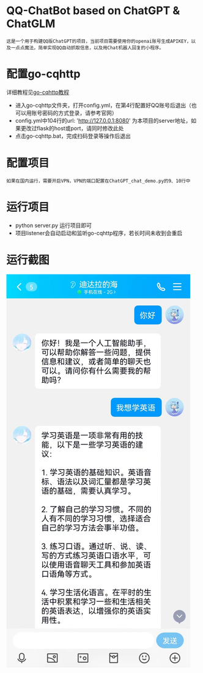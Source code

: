 # QQ-ChatBot based on ChatGPT & ChatGLM
    这是一个用于构建QQ版ChatGPT的项目，当前项目需要使用你的openai账号生成APIKEY，以及一点点魔法，简单实现QQ自动抓取信息，以及用Chat机器人回复的小程序。


# 配置go-cqhttp
详细教程见[go-cqhttp教程](https://docs.go-cqhttp.org/guide/quick_start.html#%E5%9F%BA%E7%A1%80%E6%95%99%E7%A8%8B)
- 进入go-cqhttp文件夹，打开config.yml，在第4行配置好QQ账号后退出（也可以用账号密码的方式登录，请参考官网）
- config.yml中104行的url: 'http://127.0.0.1:8080' 为本项目的server地址，如果更改过flask的host或port，请同时修改此处
- 点击go-cqhttp.bat，完成扫码登录等操作后退出

# 配置项目
    如果在国内运行，需要开启VPN，VPN的端口配置在ChatGPT_chat_demo.py的9、10行中

# 运行项目
- python server.py 运行项目即可
- 项目listener会自动启动和监听go-cqhttp程序，若长时间未收到会重启


# 运行截图
![GPT回复图片](img\\001.jpg "gpt_chat")
